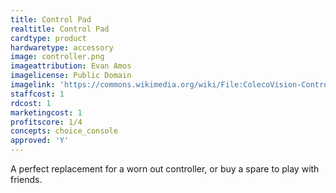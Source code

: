 ```yaml
---
title: Control Pad
realtitle: Control Pad
cardtype: product
hardwaretype: accessory
image: controller.png
imageattribution: Evan Amos
imagelicense: Public Domain
imagelink: 'https://commons.wikimedia.org/wiki/File:ColecoVision-Controller-FR.jpg'
staffcost: 1
rdcost: 1
marketingcost: 1
profitscore: 1/4
concepts: choice_console
approved: 'Y'
---
```


A perfect replacement for a worn out controller, or buy a spare to play with friends.
